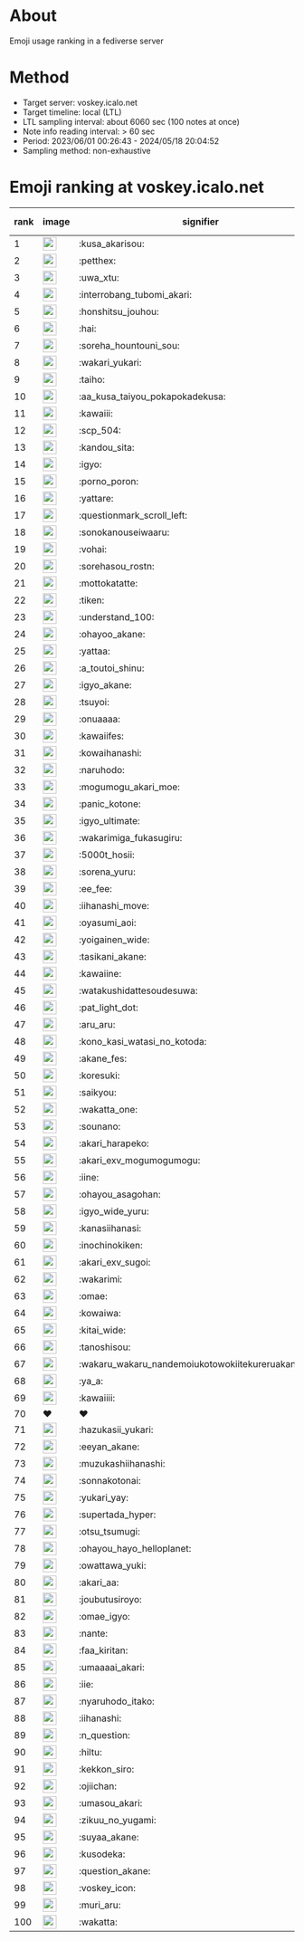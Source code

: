 # About
Emoji usage ranking in a fediverse server

# Method
- Target server: voskey.icalo.net
- Target timeline: local (LTL)
- LTL sampling interval: about 6060 sec (100 notes at once)
- Note info reading interval: > 60 sec
- Period: 2023/06/01 00:26:43 - 2024/05/18 20:04:52 
- Sampling method: non-exhaustive

# Emoji ranking at voskey.icalo.net

|rank|image|signifier|type|frequency score|
|----|----|----|----|----|
|1|<img height="24" src="https://voskey.icalo.net/emoji/kusa_akarisou.webp">|:kusa_akarisou:|custom|25796|
|2|<img height="24" src="https://voskey.icalo.net/emoji/petthex.webp">|:petthex:|custom|17672|
|3|<img height="24" src="https://voskey.icalo.net/emoji/uwa_xtu.webp">|:uwa_xtu:|custom|11292|
|4|<img height="24" src="https://voskey.icalo.net/emoji/interrobang_tubomi_akari.webp">|:interrobang_tubomi_akari:|custom|9103|
|5|<img height="24" src="https://voskey.icalo.net/emoji/honshitsu_jouhou.webp">|:honshitsu_jouhou:|custom|8346|
|6|<img height="24" src="https://voskey.icalo.net/emoji/hai.webp">|:hai:|custom|7394|
|7|<img height="24" src="https://voskey.icalo.net/emoji/soreha_hountouni_sou.webp">|:soreha_hountouni_sou:|custom|6643|
|8|<img height="24" src="https://voskey.icalo.net/emoji/wakari_yukari.webp">|:wakari_yukari:|custom|6524|
|9|<img height="24" src="https://voskey.icalo.net/emoji/taiho.webp">|:taiho:|custom|6484|
|10|<img height="24" src="https://voskey.icalo.net/emoji/aa_kusa_taiyou_pokapokadekusa.webp">|:aa_kusa_taiyou_pokapokadekusa:|custom|6049|
|11|<img height="24" src="https://voskey.icalo.net/emoji/kawaiii.webp">|:kawaiii:|custom|5512|
|12|<img height="24" src="https://voskey.icalo.net/emoji/scp_504.webp">|:scp_504:|custom|5456|
|13|<img height="24" src="https://voskey.icalo.net/emoji/kandou_sita.webp">|:kandou_sita:|custom|5264|
|14|<img height="24" src="https://voskey.icalo.net/emoji/igyo.webp">|:igyo:|custom|4329|
|15|<img height="24" src="https://voskey.icalo.net/emoji/porno_poron.webp">|:porno_poron:|custom|4127|
|16|<img height="24" src="https://voskey.icalo.net/emoji/yattare.webp">|:yattare:|custom|4041|
|17|<img height="24" src="https://voskey.icalo.net/emoji/questionmark_scroll_left.webp">|:questionmark_scroll_left:|custom|4037|
|18|<img height="24" src="https://voskey.icalo.net/emoji/sonokanouseiwaaru.webp">|:sonokanouseiwaaru:|custom|3877|
|19|<img height="24" src="https://voskey.icalo.net/emoji/vohai.webp">|:vohai:|custom|3800|
|20|<img height="24" src="https://voskey.icalo.net/emoji/sorehasou_rostn.webp">|:sorehasou_rostn:|custom|3670|
|21|<img height="24" src="https://voskey.icalo.net/emoji/mottokatatte.webp">|:mottokatatte:|custom|3661|
|22|<img height="24" src="https://voskey.icalo.net/emoji/tiken.webp">|:tiken:|custom|3481|
|23|<img height="24" src="https://voskey.icalo.net/emoji/understand_100.webp">|:understand_100:|custom|3333|
|24|<img height="24" src="https://voskey.icalo.net/emoji/ohayoo_akane.webp">|:ohayoo_akane:|custom|3244|
|25|<img height="24" src="https://voskey.icalo.net/emoji/yattaa.webp">|:yattaa:|custom|3146|
|26|<img height="24" src="https://voskey.icalo.net/emoji/a_toutoi_shinu.webp">|:a_toutoi_shinu:|custom|2995|
|27|<img height="24" src="https://voskey.icalo.net/emoji/igyo_akane.webp">|:igyo_akane:|custom|2925|
|28|<img height="24" src="https://voskey.icalo.net/emoji/tsuyoi.webp">|:tsuyoi:|custom|2851|
|29|<img height="24" src="https://voskey.icalo.net/emoji/onuaaaa.webp">|:onuaaaa:|custom|2838|
|30|<img height="24" src="https://voskey.icalo.net/emoji/kawaiifes.webp">|:kawaiifes:|custom|2766|
|31|<img height="24" src="https://voskey.icalo.net/emoji/kowaihanashi.webp">|:kowaihanashi:|custom|2636|
|32|<img height="24" src="https://voskey.icalo.net/emoji/naruhodo.webp">|:naruhodo:|custom|2598|
|33|<img height="24" src="https://voskey.icalo.net/emoji/mogumogu_akari_moe.webp">|:mogumogu_akari_moe:|custom|2567|
|34|<img height="24" src="https://voskey.icalo.net/emoji/panic_kotone.webp">|:panic_kotone:|custom|2521|
|35|<img height="24" src="https://voskey.icalo.net/emoji/igyo_ultimate.webp">|:igyo_ultimate:|custom|2476|
|36|<img height="24" src="https://voskey.icalo.net/emoji/wakarimiga_fukasugiru.webp">|:wakarimiga_fukasugiru:|custom|2363|
|37|<img height="24" src="https://voskey.icalo.net/emoji/5000t_hosii.webp">|:5000t_hosii:|custom|2343|
|38|<img height="24" src="https://voskey.icalo.net/emoji/sorena_yuru.webp">|:sorena_yuru:|custom|2306|
|39|<img height="24" src="https://voskey.icalo.net/emoji/ee_fee.webp">|:ee_fee:|custom|2292|
|40|<img height="24" src="https://voskey.icalo.net/emoji/iihanashi_move.webp">|:iihanashi_move:|custom|2246|
|41|<img height="24" src="https://voskey.icalo.net/emoji/oyasumi_aoi.webp">|:oyasumi_aoi:|custom|2192|
|42|<img height="24" src="https://voskey.icalo.net/emoji/yoigainen_wide.webp">|:yoigainen_wide:|custom|2073|
|43|<img height="24" src="https://voskey.icalo.net/emoji/tasikani_akane.webp">|:tasikani_akane:|custom|2061|
|44|<img height="24" src="https://voskey.icalo.net/emoji/kawaiine.webp">|:kawaiine:|custom|2039|
|45|<img height="24" src="https://voskey.icalo.net/emoji/watakushidattesoudesuwa.webp">|:watakushidattesoudesuwa:|custom|1988|
|46|<img height="24" src="https://voskey.icalo.net/emoji/pat_light_dot.webp">|:pat_light_dot:|custom|1880|
|47|<img height="24" src="https://voskey.icalo.net/emoji/aru_aru.webp">|:aru_aru:|custom|1876|
|48|<img height="24" src="https://voskey.icalo.net/emoji/kono_kasi_watasi_no_kotoda.webp">|:kono_kasi_watasi_no_kotoda:|custom|1864|
|49|<img height="24" src="https://voskey.icalo.net/emoji/akane_fes.webp">|:akane_fes:|custom|1860|
|50|<img height="24" src="https://voskey.icalo.net/emoji/koresuki.webp">|:koresuki:|custom|1849|
|51|<img height="24" src="https://voskey.icalo.net/emoji/saikyou.webp">|:saikyou:|custom|1843|
|52|<img height="24" src="https://voskey.icalo.net/emoji/wakatta_one.webp">|:wakatta_one:|custom|1807|
|53|<img height="24" src="https://voskey.icalo.net/emoji/sounano.webp">|:sounano:|custom|1796|
|54|<img height="24" src="https://voskey.icalo.net/emoji/akari_harapeko.webp">|:akari_harapeko:|custom|1795|
|55|<img height="24" src="https://voskey.icalo.net/emoji/akari_exv_mogumogumogu.webp">|:akari_exv_mogumogumogu:|custom|1771|
|56|<img height="24" src="https://voskey.icalo.net/emoji/iine.webp">|:iine:|custom|1677|
|57|<img height="24" src="https://voskey.icalo.net/emoji/ohayou_asagohan.webp">|:ohayou_asagohan:|custom|1670|
|58|<img height="24" src="https://voskey.icalo.net/emoji/igyo_wide_yuru.webp">|:igyo_wide_yuru:|custom|1622|
|59|<img height="24" src="https://voskey.icalo.net/emoji/kanasiihanasi.webp">|:kanasiihanasi:|custom|1587|
|60|<img height="24" src="https://voskey.icalo.net/emoji/inochinokiken.webp">|:inochinokiken:|custom|1557|
|61|<img height="24" src="https://voskey.icalo.net/emoji/akari_exv_sugoi.webp">|:akari_exv_sugoi:|custom|1545|
|62|<img height="24" src="https://voskey.icalo.net/emoji/wakarimi.webp">|:wakarimi:|custom|1514|
|63|<img height="24" src="https://voskey.icalo.net/emoji/omae.webp">|:omae:|custom|1423|
|64|<img height="24" src="https://voskey.icalo.net/emoji/kowaiwa.webp">|:kowaiwa:|custom|1413|
|65|<img height="24" src="https://voskey.icalo.net/emoji/kitai_wide.webp">|:kitai_wide:|custom|1405|
|66|<img height="24" src="https://voskey.icalo.net/emoji/tanoshisou.webp">|:tanoshisou:|custom|1405|
|67|<img height="24" src="https://voskey.icalo.net/emoji/wakaru_wakaru_nandemoiukotowokiitekureruakanetyan.webp">|:wakaru_wakaru_nandemoiukotowokiitekureruakanetyan:|custom|1398|
|68|<img height="24" src="https://voskey.icalo.net/emoji/ya_a.webp">|:ya_a:|custom|1393|
|69|<img height="24" src="https://voskey.icalo.net/emoji/kawaiiii.webp">|:kawaiiii:|custom|1323|
|70|❤|❤|unicode|1317|
|71|<img height="24" src="https://voskey.icalo.net/emoji/hazukasii_yukari.webp">|:hazukasii_yukari:|custom|1277|
|72|<img height="24" src="https://voskey.icalo.net/emoji/eeyan_akane.webp">|:eeyan_akane:|custom|1277|
|73|<img height="24" src="https://voskey.icalo.net/emoji/muzukashiihanashi.webp">|:muzukashiihanashi:|custom|1269|
|74|<img height="24" src="https://voskey.icalo.net/emoji/sonnakotonai.webp">|:sonnakotonai:|custom|1248|
|75|<img height="24" src="https://voskey.icalo.net/emoji/yukari_yay.webp">|:yukari_yay:|custom|1236|
|76|<img height="24" src="https://voskey.icalo.net/emoji/supertada_hyper.webp">|:supertada_hyper:|custom|1229|
|77|<img height="24" src="https://voskey.icalo.net/emoji/otsu_tsumugi.webp">|:otsu_tsumugi:|custom|1198|
|78|<img height="24" src="https://voskey.icalo.net/emoji/ohayou_hayo_helloplanet.webp">|:ohayou_hayo_helloplanet:|custom|1182|
|79|<img height="24" src="https://voskey.icalo.net/emoji/owattawa_yuki.webp">|:owattawa_yuki:|custom|1178|
|80|<img height="24" src="https://voskey.icalo.net/emoji/akari_aa.webp">|:akari_aa:|custom|1176|
|81|<img height="24" src="https://voskey.icalo.net/emoji/joubutusiroyo.webp">|:joubutusiroyo:|custom|1164|
|82|<img height="24" src="https://voskey.icalo.net/emoji/omae_igyo.webp">|:omae_igyo:|custom|1152|
|83|<img height="24" src="https://voskey.icalo.net/emoji/nante.webp">|:nante:|custom|1137|
|84|<img height="24" src="https://voskey.icalo.net/emoji/faa_kiritan.webp">|:faa_kiritan:|custom|1136|
|85|<img height="24" src="https://voskey.icalo.net/emoji/umaaaai_akari.webp">|:umaaaai_akari:|custom|1135|
|86|<img height="24" src="https://voskey.icalo.net/emoji/iie.webp">|:iie:|custom|1124|
|87|<img height="24" src="https://voskey.icalo.net/emoji/nyaruhodo_itako.webp">|:nyaruhodo_itako:|custom|1119|
|88|<img height="24" src="https://voskey.icalo.net/emoji/iihanashi.webp">|:iihanashi:|custom|1119|
|89|<img height="24" src="https://voskey.icalo.net/emoji/n_question.webp">|:n_question:|custom|1119|
|90|<img height="24" src="https://voskey.icalo.net/emoji/hiltu.webp">|:hiltu:|custom|1118|
|91|<img height="24" src="https://voskey.icalo.net/emoji/kekkon_siro.webp">|:kekkon_siro:|custom|1100|
|92|<img height="24" src="https://voskey.icalo.net/emoji/ojiichan.webp">|:ojiichan:|custom|1099|
|93|<img height="24" src="https://voskey.icalo.net/emoji/umasou_akari.webp">|:umasou_akari:|custom|1095|
|94|<img height="24" src="https://voskey.icalo.net/emoji/zikuu_no_yugami.webp">|:zikuu_no_yugami:|custom|1087|
|95|<img height="24" src="https://voskey.icalo.net/emoji/suyaa_akane.webp">|:suyaa_akane:|custom|1069|
|96|<img height="24" src="https://voskey.icalo.net/emoji/kusodeka.webp">|:kusodeka:|custom|1062|
|97|<img height="24" src="https://voskey.icalo.net/emoji/question_akane.webp">|:question_akane:|custom|1046|
|98|<img height="24" src="https://voskey.icalo.net/emoji/voskey_icon.webp">|:voskey_icon:|custom|1012|
|99|<img height="24" src="https://voskey.icalo.net/emoji/muri_aru.webp">|:muri_aru:|custom|1006|
|100|<img height="24" src="https://voskey.icalo.net/emoji/wakatta.webp">|:wakatta:|custom|987|
